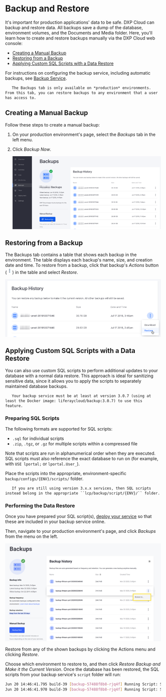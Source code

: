 # Backup and Restore

It's important for production applications' data to be safe. DXP Cloud can backup and restore data. All backups save a dump of the database, environment volumes, and the Documents and Media folder. Here, you'll learn how to create and restore backups manually via the DXP Cloud web console:

* [Creating a Manual Backup](#creating-a-manual-backup)
* [Restoring from a Backup](#restoring-from-a-backup)
* [Applying Custom SQL Scripts with a Data Restore](#applying-custom-sql-scripts-with-a-data-restore)

For instructions on configuring the backup service, including automatic backups,
see [Backup Service](./backup-service.md).

```note::
   The Backups tab is only available on *production* environments. From this tab, you can restore backups to any environment that a user has access to.
```

## Creating a Manual Backup

Follow these steps to create a manual backup:

1. On your production environment's page, select the *Backups* tab in the left menu.

1. Click *Backup Now*.

    ![Figure 1: You can create backups in DXP Cloud.](./backup-and-restore/images/01.png)

## Restoring from a Backup

The Backups tab contains a table that shows each backup in the environment. The table displays each backup's name, size, and creation date and time. To restore from a backup, click that backup's *Actions* button (![Actions](./backup-and-restore/images/02.png)) in the table and select *Restore*.

![Figure 2: You can restore from a backup in DXP Cloud.](./backup-and-restore/images/03.png)

## Applying Custom SQL Scripts with a Data Restore

You can also use custom SQL scripts to perform additional updates to your database with a normal data restore. This approach is ideal for sanitizing sensitive data, since it allows you to apply the scripts to separately maintained database backups.

```note::
   Your backup service must be at least at version 3.0.7 (using at least the Docker image: liferaycloud/backup:3.0.7) to use this feature.
```

### Preparing SQL Scripts

The following formats are supported for SQL scripts:

* `.sql` for individual scripts
* `.zip`, `.tgz`, or `.gz` for multiple scripts within a compressed file

Note that scripts are run in alphanumerical order when they are executed. SQL scripts must also reference the exact database to run on (for example, with `USE lportal;` or `lportal.User_`).

Place the scripts into the appropriate, environment-specific `backup/configs/{ENV}/scripts/` folder.

```note::
   If you are still using version 3.x.x services, then SQL scripts instead belong in the appropriate ``lcp/backup/script/{ENV}/`` folder.
```

### Performing the Data Restore

Once you have prepared your SQL script(s), [deploy your service](../build-and-deploy/overview-of-the-dxp-cloud-deployment-workflow.md) so that these are included in your backup service online.

Then, navigate to your production environment's page, and click _Backups_ from the menu on the left.

![The Backups page for a production environment.](./backup-and-restore/images/04.png)

Restore from any of the shown backups by clicking the Actions menu and clicking _Restore_.

Choose which environment to restore to, and then click _Restore Backup and Make it the Current Version_. Once the database has been restored, the SQL scripts from your backup service's `script` folder will run:

```bash
Jun 20 14:46:41.795 build-39 [backup-57488f8b8-rjq4f] Running Script: SanitizeOrg.sql
Jun 20 14:46:41.970 build-39 [backup-57488f8b8-rjq4f] Running Script: SanitizeUsers.sql
```
